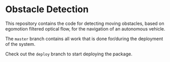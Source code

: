 # Obstacle Detection

This repository contains the code for detecting moving obstacles, based on egomotion filtered optical flow, for the navigation of an autonomous vehicle.

The `master` branch contains all work that is done for/during the deployment of the system.

Check out the `deploy` branch to start deploying the package.